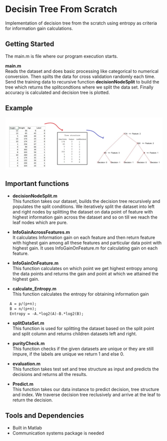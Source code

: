 # Decisin Tree From Scratch
Implementation of decision tree from the scratch using entropy as criteria for information gain calculations.


## Getting Started
The main.m is file where our program execution starts.

**main.m** <br/>
Reads the dataset and does basic processing like categorical to numerical conversion. Then spilts the data  for cross validation randomly each time. Send the training data to recursive function **decisionNodeSplit** to build   the tree which returns the splitcondtions where we split the data set. Finally accuracy is calculated and decision tree is plotted. 

## Example
![alt text](https://github.com/aptr288/Decision-Tree-From-Scratch-Pattern-Recognization-Project/blob/master/datasets/Example.jpg)

## Important functions 

* **decisionNodeSplit.m** <br/>
This function takes our dataset, builds the decision tree recursively and populates the split conditions. We iteratively split the dataset into left and right nodes by splitting the dataset on data point of feature with highest information gain across the dataset
and so on till we reach the leaf nodes which are pure. 
     
* **InfoGainAcrossFeatures.m** <br/>
It calculates Information gain on each feature and then return feature with highest gain among all these features and particular data point with highest gain. It uses InfoGainOnFeature.m for calculating gain on each feature. 

* **InfoGainOnFeature.m** <br/>
This function calculates on which point we get highest entropy among the data points and returns the gain and point at which
we attained the highest gain.

* **calculate_Entropy.m** <br/>
This function calculates the entropy for obtaining information gain
``` 
  A = p/(p+n);
  B = n/(p+n);
  Entropy = -A.*log2(A)-B.*log2(B);
```
* **splitDataSet.m** <br/>
This function is used for splitting the dataset based on the split point and split column and returns children datasets
left and right.

* **purityCheck.m** <br/>
This function checks if the given datasets are unique or they are still impure, if the labels are unique we return 1 and else 0. 

* **evaluation.m** <br/>
This function takes test set and tree structure as input and predicts the decisions and returns all the results.

* **Predict.m** <br/>
This function takes our data instance to predict decision, tree structure and index.  We traverse decision tree reclusively and arrive
at the leaf to return the decision.

## Tools and Dependencies  

* Built in Matlab
* Communication systems package is needed 



